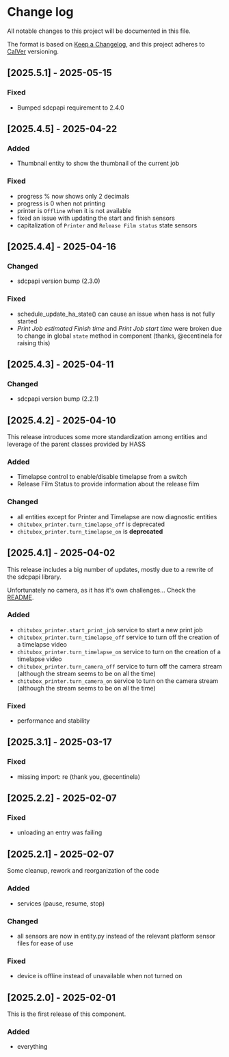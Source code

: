 # Change log

All notable changes to this project will be documented in this file.

The format is based on [Keep a Changelog](https://keepachangelog.com/en/1.0.0/),
and this project adheres to [CalVer](https://calver.org/about.html) versioning.

## [2025.5.1] - 2025-05-15

### Fixed

- Bumped sdcpapi requirement to 2.4.0

## [2025.4.5] - 2025-04-22

### Added

- Thumbnail entity to show the thumbnail of the current job

### Fixed

- progress % now shows only 2 decimals
- progress is 0 when not printing
- printer is `Offline` when it is not available
- fixed an issue with updating the start and finish sensors
- capitalization of `Printer` and `Release Film status` state sensors

## [2025.4.4] - 2025-04-16

### Changed

- sdcpapi version bump (2.3.0)

### Fixed

- schedule_update_ha_state() can cause an issue when hass is not fully started
- *Print Job estimated Finish time* and *Print Job start time* were broken due to change in global `state` method in component (thanks, @ecentinela for raising this)

## [2025.4.3] - 2025-04-11

### Changed

- sdcpapi version bump (2.2.1)

## [2025.4.2] - 2025-04-10

This release introduces some more standardization among entities and leverage of the parent classes provided by HASS

### Added

- Timelapse control to enable/disable timelapse from a switch
- Release Film Status to provide information about the release film

### Changed

- all entities except for Printer and Timelapse are now diagnostic entities
- `chitubox_printer.turn_timelapse_off` is deprecated
- `chitubox_printer.turn_timelapse_on` is **deprecated**

## [2025.4.1] - 2025-04-02

This release includes a big number of updates, mostly due to a rewrite of the sdcpapi library.

Unfortunately no camera, as it has it's own challenges... Check the [README](./README.md).

### Added

- `chitubox_printer.start_print_job` service to start a new print job
- `chitubox_printer.turn_timelapse_off` service to turn off the creation of a timelapse video
- `chitubox_printer.turn_timelapse_on` service to turn on the creation of a timelapse video
- `chitubox_printer.turn_camera_off` service to turn off the camera stream (although the stream seems to be on all the time)
- `chitubox_printer.turn_camera_on` service to turn on the camera stream (although the stream seems to be on all the time)

### Fixed

- performance and stability

## [2025.3.1] - 2025-03-17

### Fixed

- missing import: re (thank you, @ecentinela)

## [2025.2.2] - 2025-02-07

### Fixed

- unloading an entry was failing

## [2025.2.1] - 2025-02-07

Some cleanup, rework and reorganization of the code

### Added

- services (pause, resume, stop)

### Changed

- all sensors are now in entity.py instead of the relevant platform sensor files for ease of use

### Fixed

- device is offline instead of unavailable when not turned on

## [2025.2.0] - 2025-02-01

This is the first release of this component.

### Added

- everything
